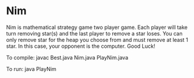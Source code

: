 # Nim

Nim is mathematical strategy game two player game. Each player will take turn removing star(s) and the last player to remove a star loses. You can only remove star for the heap you choose from and must remove at least 1 star. In this case, your opponent is the computer.
Good Luck!

To compile:
javac Best.java Nim.java PlayNim.java

To run:
java PlayNim
